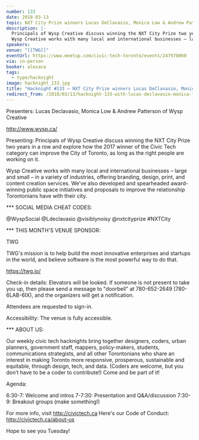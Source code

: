 ```yaml
---
number: 133
date: 2018-03-13
topic: NXT City Prize winners Lucas DeClavasio, Monica Low & Andrew Patterson
description: |-
  Principals of Wysp Creative discuss winning the NXT City Prize two years in a row and explore how the 2017 winner of the Civic Tech category can improve the City of Toronto, as long as the right people are working on it.
  Wysp Creative works with many local and international businesses – large and small – in a variety of industries, offering branding, design, print, and content creation services. We’ve also developed and spearheaded award-winning public space initiatives and proposals to improve the relationship Torontonians have with their city.
speakers: 
venue: "[[TWG]]"
eventUrl: https://www.meetup.com/civic-tech-toronto/events/247978060
via: in-person
booker: alexaca
tags:
  - type/hacknight
image: hacknight_133.jpg
title: "Hacknight #133 – NXT City Prize winners Lucas DeClavasio, Monica Low & Andrew Patterson"
redirect_from: /2018/03/13/hacknight-133-with-lucas-declavasio-monica-low-andrew-patterson-of-wysp-creative/
---
```


Presenters: Lucas Declavasio, Monica Low & Andrew Patterson of Wysp Creative

http://www.wysp.ca/

Presenting: Principals of Wysp Creative discuss winning the NXT City Prize two years in a row and explore how the 2017 winner of the Civic Tech category can improve the City of Toronto, as long as the right people are working on it.

Wysp Creative works with many local and international businesses – large and small – in a variety of industries, offering branding, design, print, and content creation services. We’ve also developed and spearheaded award-winning public space initiatives and proposals to improve the relationship Torontonians have with their city.

*** SOCIAL MEDIA CHEAT CODES:

@WyspSocial @Ldeclavasio @visiblynoisy @nxtcityprize \#NXTCity

*** THIS MONTH'S VENUE SPONSOR:

TWG

TWG's mission is to help build the most innovative enterprises and startups in the world, and believe software is the most powerful way to do that.

https://twg.io/

Check-in details: Elevators will be looked. If someone is not present to take you up, then please send a message to "doorbell" at 780-652-2649 (780-6LAB-6IX), and the organizers will get a notification.

Attendees are requested to sign-in.

Accessibility: The venue is fully accessible.

*** ABOUT US:

Our weekly civic tech hacknights bring together designers, coders, urban planners, government staff, mappers, policy-makers, students, communications strategists, and all other Torontonians who share an interest in making Toronto more responsive, prosperous, sustainable and equitable, through design, tech, and data. (Coders are welcome, but you don’t have to be a coder to contribute!) Come and be part of it!

Agenda:

6:30-7: Welcome and intros
7-7:30: Presentation and Q&A/discussion
7:30-9: Breakout groups (make something!)

For more info, visit http://civictech.ca
Here's our Code of Conduct: http://civictech.ca/about-us

Hope to see you Tuesday!